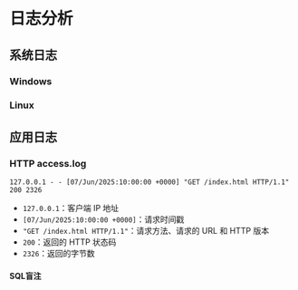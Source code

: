 # 日志分析

## 系统日志

### Windows

### Linux

## 应用日志

### HTTP access.log

```
127.0.0.1 - - [07/Jun/2025:10:00:00 +0000] "GET /index.html HTTP/1.1" 200 2326
```

- `127.0.0.1`：客户端 IP 地址
- `[07/Jun/2025:10:00:00 +0000]`：请求时间戳
- `"GET /index.html HTTP/1.1"`：请求方法、请求的 URL 和 HTTP 版本
- `200`：返回的 HTTP 状态码
- `2326`：返回的字节数

#### SQL盲注

